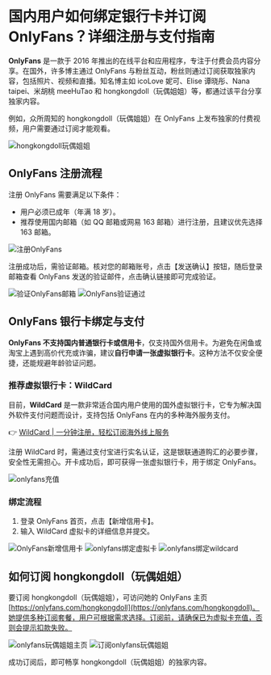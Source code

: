 # 国内用户如何绑定银行卡并订阅 OnlyFans？详细注册与支付指南

**OnlyFans** 是一款于 2016 年推出的在线平台和应用程序，专注于付费会员内容分享。在国外，许多博主通过 OnlyFans 与粉丝互动，粉丝则通过订阅获取独家内容，包括照片、视频和直播。知名博主如 icoLove 妮可、Elise 谭晓彤、Nana taipei、米胡桃 meeHuTao 和 hongkongdoll（玩偶姐姐）等，都通过该平台分享独家内容。

例如，众所周知的 hongkongdoll（玩偶姐姐）在 OnlyFans 上发布独家的付费视频，用户需要通过订阅才能观看。

![hongkongdoll玩偶姐姐](https://bbtdd.com/img/3749878934599092.webp)

## OnlyFans 注册流程

注册 OnlyFans 需要满足以下条件：

- 用户必须已成年（年满 18 岁）。
- 推荐使用国内邮箱（如 QQ 邮箱或网易 163 邮箱）进行注册，且建议优先选择 163 邮箱。

![注册OnlyFans](https://bbtdd.com/img/205465806565.webp)

注册成功后，需验证邮箱。核对您的邮箱账号，点击【发送确认】按钮，随后登录邮箱查看 OnlyFans 发送的验证邮件，点击确认链接即可完成验证。

![验证OnlyFans邮箱](https://bbtdd.com/img/7497530347336895.webp)
![OnlyFans验证通过](https://bbtdd.com/img/89761030.webp)

## OnlyFans 银行卡绑定与支付

**OnlyFans 不支持国内普通银行卡或信用卡**，仅支持国外信用卡。为避免在闲鱼或淘宝上遇到高价代充或诈骗，建议**自行申请一张虚拟银行卡**。这种方法不仅安全便捷，还能规避年龄验证问题。

### 推荐虚拟银行卡：WildCard

目前，**WildCard** 是一款非常适合国内用户使用的国外虚拟银行卡，它专为解决国外软件支付问题而设计，支持包括 OnlyFans 在内的多种海外服务支付。

👉 [WildCard | 一分钟注册，轻松订阅海外线上服务](https://bbtdd.com/WildCard)

注册 WildCard 时，需通过支付宝进行实名认证，这是银联通道购汇的必要步骤，安全性无需担心。开卡成功后，即可获得一张虚拟银行卡，用于绑定 OnlyFans。

![onlyfans充值](https://bbtdd.com/img/2436094368.webp)

### 绑定流程

1. 登录 OnlyFans 首页，点击【新增信用卡】。
2. 输入 WildCard 虚拟卡的详细信息并提交。

![OnlyFans新增信用卡](https://bbtdd.com/img/8331989363159.webp)
![onlyfans绑定虚拟卡](https://bbtdd.com/img/6020002374421495.webp)
![onlyfans绑定wildcard](https://bbtdd.com/img/59523862134.webp)

## 如何订阅 hongkongdoll（玩偶姐姐）

要订阅 hongkongdoll（玩偶姐姐），可访问她的 OnlyFans 主页 [https://onlyfans.com/hongkongdoll](https://onlyfans.com/hongkongdoll)。她提供多种订阅套餐，用户可根据需求选择。订阅前，请确保已为虚拟卡充值，否则会提示扣款失败。

![onlyfans玩偶姐姐主页](https://bbtdd.com/img/07907042631026.webp)
![订阅onlyfans玩偶姐姐](https://bbtdd.com/img/016280754478.webp)

成功订阅后，即可畅享 hongkongdoll（玩偶姐姐）的独家内容。